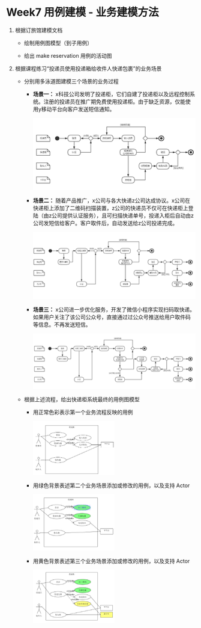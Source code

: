# Week7 用例建模 - 业务建模方法

1. 根据订旅馆建模文档

    - 绘制用例图模型（到子用例）

        <!-- <img src="./1.png" width="50%" /> -->

    - 给出 make reservation 用例的活动图

        <!-- <img src="./2.png" width="50%" /> -->

2. 根据课程练习“投递员使用投递箱给收件人快递包裹”的业务场景

    - 分别用多泳道图建模三个场景的业务过程
        
        - **场景一：** x科技公司发明了投递柜，它们自建了投递柜以及远程控制系统。注册的投递员在推广期免费使用投递柜。由于缺乏资源，仅能使用y移动平台向客户发送短信通知。

            <img src="./3.png" />

        - **场景二：** 随着产品推广，x公司与各大快递z公司达成协议。x公司在快递柜上添加了二维码扫描装置，z公司的快递员不仅可在快递柜上登陆（由z公司提供认证服务），且可扫描快递单号，投递入柜后自动由z公司发短信给客户。客户取件后，自动发送给z公司投递完成。

            <img src="./4.png" />

        - **场景三：** x公司进一步优化服务，开发了微信小程序实现扫码取快递。如果用户关注了该公司公众号，直接通过过公众号推送给用户取件码等信息。不再发送短信。

            <img src="./5.png" />
    
    - 根据上述流程，给出快递柜系统最终的用例图模型

        - 用正常色彩表示第一个业务流程反映的用例

            <img src="./6.png" width="50%" />

        - 用绿色背景表述第二个业务场景添加或修改的用例，以及支持 Actor

            <img src="./7.png" width="50%" />

        - 用黄色背景表述第三个业务场景添加或修改的用例，以及支持 Actor

            <img src="./8.png" width="50%" />

    